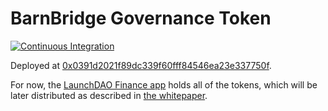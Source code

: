 # BarnBridge Governance Token

[![Continuous Integration](https://github.com/BarnBridge/BarnBridge-Token/workflows/Continuous%20Integration/badge.svg)](https://github.com/BarnBridge/BarnBridge-Token/actions)

Deployed at [0x0391d2021f89dc339f60fff84546ea23e337750f](https://etherscan.io/token/0x0391d2021f89dc339f60fff84546ea23e337750f).

For now, the [LaunchDAO Finance app](https://client.aragon.org/#/barnbridgelaunch/0x3bc45731f72ecc4f41b864588d77f0852e2cf7e8/) holds all of the tokens, which will be later distributed as described in [the whitepaper](https://github.com/BarnBridge/BarnBridge-Whitepaper).
